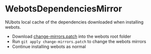 # WebotsDependenciesMirror

NUbots local cache of the dependencies downloaded when installing webots.

- Download [change-mirrors.patch](./change-mirrors.patch) into the webots root folder
- Run `git apply change-mirrors.patch` to change the webots mirrors
- Continue installing webots as normal
